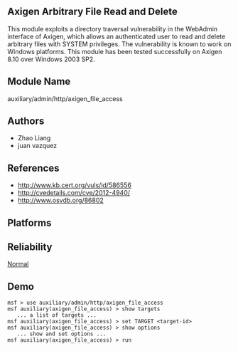 ## Axigen Arbitrary File Read and Delete

This module exploits a directory traversal vulnerability in 
the WebAdmin interface of Axigen, which allows an 
authenticated user to read and delete arbitrary files with 
SYSTEM privileges. The vulnerability is known to work on 
Windows platforms. This module has been tested successfully 
on Axigen 8.10 over Windows 2003 SP2.


## Module Name
auxiliary/admin/http/axigen_file_access

## Authors
* Zhao Liang
* juan vazquez


## References
* http://www.kb.cert.org/vuls/id/586556
* http://cvedetails.com/cve/2012-4940/
* http://www.osvdb.org/86802




## Platforms


## Reliability
[Normal](https://github.com/rapid7/metasploit-framework/wiki/Exploit-Ranking)

## Demo

```
msf > use auxiliary/admin/http/axigen_file_access
msf auxiliary(axigen_file_access) > show targets
   ... a list of targets ...
msf auxiliary(axigen_file_access) > set TARGET <target-id>
msf auxiliary(axigen_file_access) > show options
   ... show and set options ...
msf auxiliary(axigen_file_access) > run
```
    
    